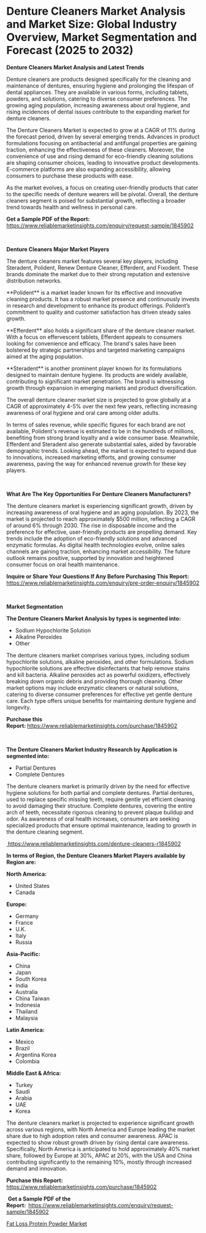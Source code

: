<p><h1>Denture Cleaners Market Analysis and Market Size: Global Industry Overview, Market Segmentation and Forecast (2025 to 2032)</h1></p><p><strong>Denture Cleaners Market Analysis and Latest Trends</strong></p>
<p><p>Denture cleaners are products designed specifically for the cleaning and maintenance of dentures, ensuring hygiene and prolonging the lifespan of dental appliances. They are available in various forms, including tablets, powders, and solutions, catering to diverse consumer preferences. The growing aging population, increasing awareness about oral hygiene, and rising incidences of dental issues contribute to the expanding market for denture cleaners.</p><p>The Denture Cleaners Market is expected to grow at a CAGR of 11% during the forecast period, driven by several emerging trends. Advances in product formulations focusing on antibacterial and antifungal properties are gaining traction, enhancing the effectiveness of these cleaners. Moreover, the convenience of use and rising demand for eco-friendly cleaning solutions are shaping consumer choices, leading to innovative product developments. E-commerce platforms are also expanding accessibility, allowing consumers to purchase these products with ease. </p><p>As the market evolves, a focus on creating user-friendly products that cater to the specific needs of denture wearers will be pivotal. Overall, the denture cleaners segment is poised for substantial growth, reflecting a broader trend towards health and wellness in personal care.</p></p>
<p><strong>Get a Sample PDF of the Report:&nbsp;</strong> <a href="https://www.reliablemarketinsights.com/enquiry/request-sample/1845902?utm_campaign=2202&utm_medium=2&utm_source=Github&utm_content=ia&utm_term=08022025&utm_id=denture-cleaners">https://www.reliablemarketinsights.com/enquiry/request-sample/1845902</a></p>
<p>&nbsp;</p>
<p><strong>Denture Cleaners Major Market Players</strong></p>
<p><p>The denture cleaners market features several key players, including Steradent, Polident, Renew Denture Cleaner, Efferdent, and Fixodent. These brands dominate the market due to their strong reputation and extensive distribution networks.</p><p>**Polident** is a market leader known for its effective and innovative cleaning products. It has a robust market presence and continuously invests in research and development to enhance its product offerings. Polident’s commitment to quality and customer satisfaction has driven steady sales growth.</p><p>**Efferdent** also holds a significant share of the denture cleaner market. With a focus on effervescent tablets, Efferdent appeals to consumers looking for convenience and efficacy. The brand's sales have been bolstered by strategic partnerships and targeted marketing campaigns aimed at the aging population.</p><p>**Steradent** is another prominent player known for its formulations designed to maintain denture hygiene. Its products are widely available, contributing to significant market penetration. The brand is witnessing growth through expansion in emerging markets and product diversification.</p><p>The overall denture cleaner market size is projected to grow globally at a CAGR of approximately 4-5% over the next few years, reflecting increasing awareness of oral hygiene and oral care among older adults.</p><p>In terms of sales revenue, while specific figures for each brand are not available, Polident's revenue is estimated to be in the hundreds of millions, benefiting from strong brand loyalty and a wide consumer base. Meanwhile, Efferdent and Steradent also generate substantial sales, aided by favorable demographic trends. Looking ahead, the market is expected to expand due to innovations, increased marketing efforts, and growing consumer awareness, paving the way for enhanced revenue growth for these key players.</p></p>
<p>&nbsp;</p>
<p><strong>What Are The Key Opportunities For Denture Cleaners Manufacturers?</strong></p>
<p><p>The denture cleaners market is experiencing significant growth, driven by increasing awareness of oral hygiene and an aging population. By 2023, the market is projected to reach approximately $500 million, reflecting a CAGR of around 6% through 2030. The rise in disposable income and the preference for effective, user-friendly products are propelling demand. Key trends include the adoption of eco-friendly solutions and advanced enzymatic formulas. As digital health technologies evolve, online sales channels are gaining traction, enhancing market accessibility. The future outlook remains positive, supported by innovation and heightened consumer focus on oral health maintenance.</p></p>
<p><strong>Inquire or Share Your Questions If Any Before Purchasing This Report:</strong> <a href="https://www.reliablemarketinsights.com/enquiry/pre-order-enquiry/1845902?utm_campaign=2202&utm_medium=2&utm_source=Github&utm_content=ia&utm_term=08022025&utm_id=denture-cleaners">https://www.reliablemarketinsights.com/enquiry/pre-order-enquiry/1845902</a></p>
<p>&nbsp;</p>
<p><strong>Market Segmentation</strong></p>
<p><strong>The Denture Cleaners Market Analysis by types is segmented into:</strong></p>
<p><ul><li>Sodium Hypochlorite Solution</li><li>Alkaline Peroxides</li><li>Other</li></ul></p>
<p><p>The denture cleaners market comprises various types, including sodium hypochlorite solutions, alkaline peroxides, and other formulations. Sodium hypochlorite solutions are effective disinfectants that help remove stains and kill bacteria. Alkaline peroxides act as powerful oxidizers, effectively breaking down organic debris and providing thorough cleaning. Other market options may include enzymatic cleaners or natural solutions, catering to diverse consumer preferences for effective yet gentle denture care. Each type offers unique benefits for maintaining denture hygiene and longevity.</p></p>
<p><strong>Purchase this Report:&nbsp;</strong><a href="https://www.reliablemarketinsights.com/purchase/1845902?utm_campaign=2202&utm_medium=2&utm_source=Github&utm_content=ia&utm_term=08022025&utm_id=denture-cleaners">https://www.reliablemarketinsights.com/purchase/1845902</a></p>
<p>&nbsp;</p>
<p><strong>The Denture Cleaners Market Industry Research by Application is segmented into:</strong></p>
<p><ul><li>Partial Dentures</li><li>Complete Dentures</li></ul></p>
<p><p>The denture cleaners market is primarily driven by the need for effective hygiene solutions for both partial and complete dentures. Partial dentures, used to replace specific missing teeth, require gentle yet efficient cleaning to avoid damaging their structure. Complete dentures, covering the entire arch of teeth, necessitate rigorous cleaning to prevent plaque buildup and odor. As awareness of oral health increases, consumers are seeking specialized products that ensure optimal maintenance, leading to growth in the denture cleaning segment.</p></p>
<p><a href="https://www.reliablemarketinsights.com/denture-cleaners-r1845902?utm_campaign=2202&utm_medium=2&utm_source=Github&utm_content=ia&utm_term=08022025&utm_id=denture-cleaners">&nbsp;https://www.reliablemarketinsights.com/denture-cleaners-r1845902</a></p>
<p><strong>In terms of Region, the Denture Cleaners Market Players available by Region are:</strong></p>
<p>
    <p> <strong> North America: </strong>
        <ul>
            <li>United States</li>
            <li>Canada</li>
        </ul>
        </p> 
    <p> <strong> Europe: </strong>
        <ul>
            <li>Germany</li>
            <li>France</li>
            <li>U.K.</li>
            <li>Italy</li>
            <li>Russia</li>
        </ul>
        </p> 
    <p> <strong> Asia-Pacific: </strong>
        <ul>
            <li>China</li>
            <li>Japan</li>
            <li>South Korea</li>
            <li>India</li>
            <li>Australia</li>
            <li>China Taiwan</li>
            <li>Indonesia</li>
            <li>Thailand</li>
            <li>Malaysia</li>
        </ul>
        </p> 
    <p> <strong> Latin America: </strong>
        <ul>
            <li>Mexico</li>
            <li>Brazil</li>
            <li>Argentina Korea</li>
            <li>Colombia</li>
        </ul>
        </p> 
    <p> <strong> Middle East & Africa: </strong>
        <ul>
            <li>Turkey</li>
            <li>Saudi</li>
            <li>Arabia</li>
            <li>UAE</li>
            <li>Korea</li>
        </ul>
    </p>
    </p>
<p><p>The denture cleaners market is projected to experience significant growth across various regions, with North America and Europe leading the market share due to high adoption rates and consumer awareness. APAC is expected to show robust growth driven by rising dental care awareness. Specifically, North America is anticipated to hold approximately 40% market share, followed by Europe at 30%, APAC at 20%, with the USA and China contributing significantly to the remaining 10%, mostly through increased demand and innovation.</p></p>
<p><strong>Purchase this Report: </strong><a href="https://www.reliablemarketinsights.com/purchase/1845902?utm_campaign=2202&utm_medium=2&utm_source=Github&utm_content=ia&utm_term=08022025&utm_id=denture-cleaners">https://www.reliablemarketinsights.com/purchase/1845902</a></p>
<p>&nbsp;<strong>Get a Sample PDF of the Report:&nbsp;&nbsp;</strong><a href="https://www.reliablemarketinsights.com/enquiry/request-sample/1845902?utm_campaign=2202&utm_medium=2&utm_source=Github&utm_content=ia&utm_term=08022025&utm_id=denture-cleaners">https://www.reliablemarketinsights.com/enquiry/request-sample/1845902</a></p>
<p><strong></strong></p>
<p><p><a href="https://github.com/rodinayygacklezi/Market-Research-Report-List-1/blob/main/fat-loss-protein-powder-market.md?utm_campaign=2202&utm_medium=2&utm_source=Github&utm_content=ia&utm_term=08022025&utm_id=denture-cleaners">Fat Loss Protein Powder Market</a></p></p>